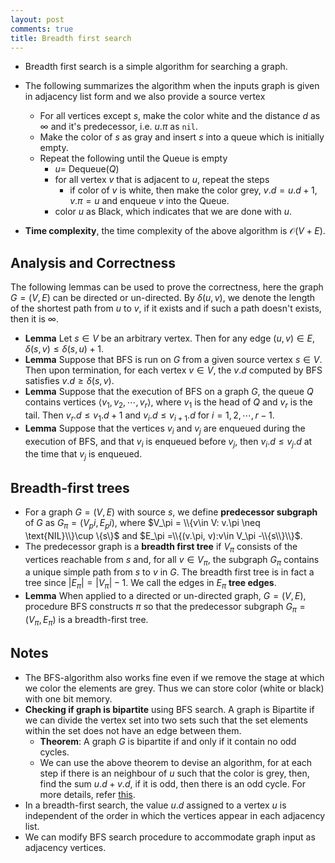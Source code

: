 ```yaml
---
layout: post
comments: true
title: Breadth first search 
---
```


* Breadth first search is a simple algorithm for searching a graph.
* The following summarizes the algorithm when the inputs graph is given in adjacency list form and we also provide a source vertex
  * For all vertices except $s$, make the color white and the distance $d$ as $\infty$ and it's predecessor, i.e. $u.\pi$ as `nil`.
  * Make the color of $s$ as gray and insert $s$ into a queue which is initially empty.
  * Repeat the following until the Queue is empty
	* $u=$ Dequeue$(Q)$
	* for all vertex $v$ that is adjacent to $u$, repeat the steps
	  * if color of $v$ is white, then make the color grey, $v.d = u.d+1$, $v.\pi = u$ and enqueue $v$ into the Queue.
	* color $u$ as Black, which indicates that we are done with $u$.

* **Time complexity**, the time complexity of the above algorithm is $\mathcal O(V+E)$. 

## Analysis and Correctness

The following lemmas can be used to prove the correctness, here the graph $G=(V,E)$ can be directed or un-directed. By $\delta(u,v)$, we denote the length of the shortest path from $u$ to $v$, if it exists and if such a path doesn't exists, then it is $\infty$. 

* **Lemma** Let $s\in V$ be an arbitrary vertex. Then for any edge $(u,v)\in E$, $\delta(s, v) \le \delta(s,u)+1$.
* **Lemma** Suppose that BFS is run on $G$ from a given source vertex $s\in V$. Then upon termination, for each vertex $v\in V$, the $v.d$ computed by BFS satisfies $v.d \ge \delta(s,v)$.
* **Lemma** Suppose that the execution of BFS on a graph $G$, the queue $Q$ contains vertices $\langle v_1, v_2, \cdots, v_r \rangle$, where $v_1$ is the head of $Q$ and $v_r$ is the tail. Then $v_r.d\le v_1.d+1$ and $v_i.d\le v_{i+1}.d$ for $i=1,2,\cdots, r-1$.
* **Lemma** Suppose that the vertices $v_i$ and $v_j$ are enqueued during the execution of BFS, and that $v_i$ is enqueued before $v_j$, then $v_i.d \le v_j.d$ at the time that $v_j$ is enqueued.

## Breadth-first trees

* For a graph $G=(V,E)$ with source $s$, we define **predecessor subgraph** of $G$ as $G_\pi = (V_pi, E_pi)$, where $V_\pi = \\{v\in V: v.\pi \neq \text{NIL}\\}\cup \{s\}$ and $E_\pi =\\{(v.\pi, v):v\in V_\pi -\\{s\\}\\}$. 
* The predecessor graph is a **breadth first tree** if $V_\pi$ consists of the vertices reachable from $s$ and, for all $v\in V_\pi$, the subgraph $G_\pi$ contains a unique simple path from $s$ to $v$ in $G$. The breadth first tree is in fact a tree since $\vert E_\pi \vert = \vert V_\pi \vert - 1$. We call the edges in $E_\pi$ **tree edges**.
* **Lemma** When applied to a directed or un-directed graph, $G=(V,E)$, procedure BFS constructs $\pi$ so that the predecessor subgraph $G_\pi = (V_\pi, E_\pi)$ is a breadth-first tree. 


## Notes

* The BFS-algorithm also works fine even if we remove the stage at which we color the elements are grey. Thus we can store color (white or black) with one bit memory.
* **Checking if graph is bipartite** using BFS search. A graph is Bipartite if we can divide the vertex set into two sets such that the set elements within the set does not have an edge between them.
  * **Theorem**: A graph $G$ is bipartite if and only if it contain no odd cycles.
  * We can use the above theorem to devise an algorithm, for at each step if there is an neighbour of $u$ such that the color is grey, then, find the sum $u.d+v.d$, if it is odd, then there is an odd cycle. For more details, refer [this](https://www.cs.umd.edu/class/sum2005/cmsc451/bipartite.pdf).
* In a breadth-first search, the value $u.d$ assigned to a vertex $u$ is independent of the order in which the vertices appear in each adjacency list.
* We can modify BFS search procedure to accommodate graph input as adjacency vertices. 
